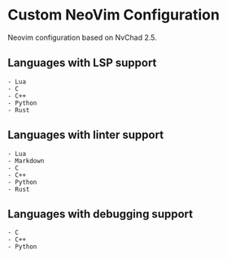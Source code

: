 # Custom NeoVim Configuration

Neovim configuration based on NvChad 2.5.

## Languages with LSP support

    - Lua
    - C
    - C++
    - Python
    - Rust

## Languages with linter support

    - Lua
    - Markdown
    - C
    - C++
    - Python
    - Rust


## Languages with debugging support

    - C
    - C++
    - Python

